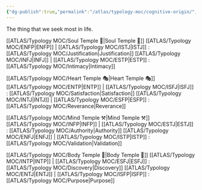```yaml
---
{"dg-publish":true,"permalink":"/atlas/typology-moc/cognitive-origin/","created":"","updated":"2023-02-18T16:06:51.215+01:00"}
---
```



The thing that we seek most in life. 

[[ATLAS/Typology MOC/Soul Temple 👥\|Soul Temple 👥]] 
[[ATLAS/Typology MOC/ENFP\|ENFP]] | [[ATLAS/Typology MOC/ISTJ\|ISTJ]] : [[ATLAS/Typology MOC/Justification\|Justification]]
[[ATLAS/Typology MOC/INFJ\|INFJ]] | [[ATLAS/Typology MOC/ESTP\|ESTP]] : [[ATLAS/Typology MOC/Intimacy\|Intimacy]]

[[ATLAS/Typology MOC/Heart Temple 🎭\|Heart Temple 🎭]]
[[ATLAS/Typology MOC/ENTP\|ENTP]] | [[ATLAS/Typology MOC/ISFJ\|ISFJ]] : [[ATLAS/Typology MOC/Satisfaction\|Satisfaction]]
[[ATLAS/Typology MOC/INTJ\|INTJ]] | [[ATLAS/Typology MOC/ESFP\|ESFP]] : [[ATLAS/Typology MOC/Reverance\|Reverance]]

[[ATLAS/Typology MOC/Mind Temple ⚒️\|Mind Temple ⚒️]]
[[ATLAS/Typology MOC/INFP\|INFP]] | [[ATLAS/Typology MOC/ESTJ\|ESTJ]] : [[ATLAS/Typology MOC/Authority\|Authority]]
[[ATLAS/Typology MOC/ENFJ\|ENFJ]] | [[ATLAS/Typology MOC/ISTP\|ISTP]] : [[ATLAS/Typology MOC/Validation\|Validation]]

[[ATLAS/Typology MOC/Body Temple 🌳\|Body Temple 🌳]]
[[ATLAS/Typology MOC/INTP\|INTP]] | [[ATLAS/Typology MOC/ESFJ\|ESFJ]] : [[ATLAS/Typology MOC/Discovery\|Discovery]]
[[ATLAS/Typology MOC/ENTJ\|ENTJ]] | [[ATLAS/Typology MOC/ISFP\|ISFP]] : [[ATLAS/Typology MOC/Purpose\|Purpose]]
